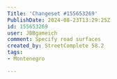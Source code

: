 ```yaml
---
Title: 'Changeset #155653269'
PublishDate: 2024-08-23T13:29:25Z
id: 155653269
user: JBBgameich
comment: Specify road surfaces
created_by: StreetComplete 58.2
tags:
- Montenegro

---
```

